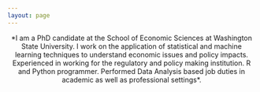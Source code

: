 ```yaml
---
layout: page
---
```


<p align = "center">
*I am a PhD candidate at the School of Economic Sciences at Washington State University. I work on the application of statistical and machine learning techniques to understand economic issues and policy impacts. Experienced in working for the regulatory and policy making institution. R and Python programmer. Performed Data Analysis based job duties in academic as well as professional settings*.
</p>
